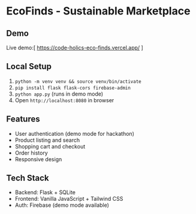 # EcoFinds - Sustainable Marketplace

## Demo
Live demo:[ https://code-holics-eco-finds.vercel.app/ ]

## Local Setup
1. `python -m venv venv && source venv/bin/activate`
2. `pip install flask flask-cors firebase-admin`
3. `python app.py` (runs in demo mode)
4. Open `http://localhost:8080` in browser

## Features
- User authentication (demo mode for hackathon)
- Product listing and search
- Shopping cart and checkout
- Order history
- Responsive design

## Tech Stack
- Backend: Flask + SQLite
- Frontend: Vanilla JavaScript + Tailwind CSS
- Auth: Firebase (demo mode available)
